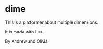 # dime

This is a platformer about multiple dimensions.

 It is made with Lua.

By Andrew and Olivia